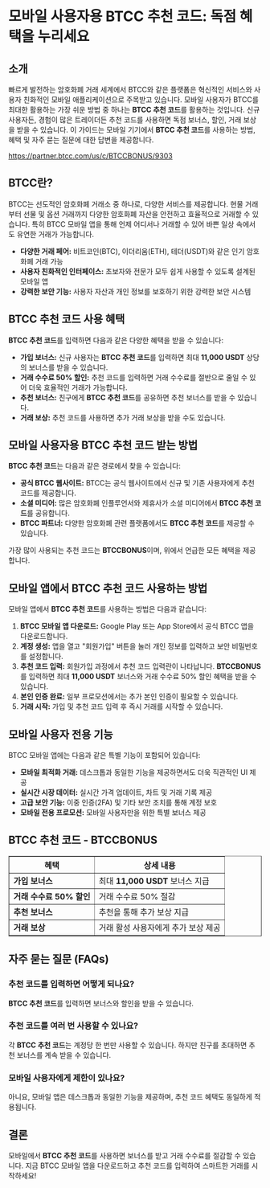 <h1>모바일 사용자용 BTCC 추천 코드: 독점 혜택을 누리세요</h1>

<h2>소개</h2>
<p>빠르게 발전하는 암호화폐 거래 세계에서 BTCC와 같은 플랫폼은 혁신적인 서비스와 사용자 친화적인 모바일 애플리케이션으로 주목받고 있습니다. 모바일 사용자가 BTCC를 최대한 활용하는 가장 쉬운 방법 중 하나는 <strong>BTCC 추천 코드</strong>를 활용하는 것입니다. 신규 사용자든, 경험이 많은 트레이더든 추천 코드를 사용하면 독점 보너스, 할인, 거래 보상을 받을 수 있습니다. 이 가이드는 모바일 기기에서 <strong>BTCC 추천 코드</strong>를 사용하는 방법, 혜택 및 자주 묻는 질문에 대한 답변을 제공합니다.</p>
<a href="https://partner.btcc.com/us/c/BTCCBONUS/9303" target="_blank">https://partner.btcc.com/us/c/BTCCBONUS/9303</a>

<h2>BTCC란?</h2>
<p>BTCC는 선도적인 암호화폐 거래소 중 하나로, 다양한 서비스를 제공합니다. 현물 거래부터 선물 및 옵션 거래까지 다양한 암호화폐 자산을 안전하고 효율적으로 거래할 수 있습니다. 특히 BTCC 모바일 앱을 통해 언제 어디서나 거래할 수 있어 바쁜 일상 속에서도 유연한 거래가 가능합니다.</p>
<ul>
    <li><strong>다양한 거래 페어:</strong> 비트코인(BTC), 이더리움(ETH), 테더(USDT)와 같은 인기 암호화폐 거래 가능</li>
    <li><strong>사용자 친화적인 인터페이스:</strong> 초보자와 전문가 모두 쉽게 사용할 수 있도록 설계된 모바일 앱</li>
    <li><strong>강력한 보안 기능:</strong> 사용자 자산과 개인 정보를 보호하기 위한 강력한 보안 시스템</li>
</ul>

<h2>BTCC 추천 코드 사용 혜택</h2>
<p><strong>BTCC 추천 코드</strong>를 입력하면 다음과 같은 다양한 혜택을 받을 수 있습니다:</p>
<ul>
    <li><strong>가입 보너스:</strong> 신규 사용자는 <strong>BTCC 추천 코드</strong>를 입력하면 최대 <strong>11,000 USDT</strong> 상당의 보너스를 받을 수 있습니다.</li>
    <li><strong>거래 수수료 50% 할인:</strong> 추천 코드를 입력하면 거래 수수료를 절반으로 줄일 수 있어 더욱 효율적인 거래가 가능합니다.</li>
    <li><strong>추천 보너스:</strong> 친구에게 <strong>BTCC 추천 코드</strong>를 공유하면 추천 보너스를 받을 수 있습니다.</li>
    <li><strong>거래 보상:</strong> 추천 코드를 사용하면 추가 거래 보상을 받을 수도 있습니다.</li>
</ul>

<h2>모바일 사용자용 BTCC 추천 코드 받는 방법</h2>
<p><strong>BTCC 추천 코드</strong>는 다음과 같은 경로에서 찾을 수 있습니다:</p>
<ul>
    <li><strong>공식 BTCC 웹사이트:</strong> BTCC는 공식 웹사이트에서 신규 및 기존 사용자에게 추천 코드를 제공합니다.</li>
    <li><strong>소셜 미디어:</strong> 많은 암호화폐 인플루언서와 제휴사가 소셜 미디어에서 <strong>BTCC 추천 코드</strong>를 공유합니다.</li>
    <li><strong>BTCC 파트너:</strong> 다양한 암호화폐 관련 플랫폼에서도 <strong>BTCC 추천 코드</strong>를 제공할 수 있습니다.</li>
</ul>
<p>가장 많이 사용되는 추천 코드는 <strong>BTCCBONUS</strong>이며, 위에서 언급한 모든 혜택을 제공합니다.</p>

<h2>모바일 앱에서 BTCC 추천 코드 사용하는 방법</h2>
<p>모바일 앱에서 <strong>BTCC 추천 코드</strong>를 사용하는 방법은 다음과 같습니다:</p>
<ol>
    <li><strong>BTCC 모바일 앱 다운로드:</strong> Google Play 또는 App Store에서 공식 BTCC 앱을 다운로드합니다.</li>
    <li><strong>계정 생성:</strong> 앱을 열고 "회원가입" 버튼을 눌러 개인 정보를 입력하고 보안 비밀번호를 설정합니다.</li>
    <li><strong>추천 코드 입력:</strong> 회원가입 과정에서 추천 코드 입력란이 나타납니다. <strong>BTCCBONUS</strong>를 입력하면 최대 <strong>11,000 USDT</strong> 보너스와 거래 수수료 50% 할인 혜택을 받을 수 있습니다.</li>
    <li><strong>본인 인증 완료:</strong> 일부 프로모션에서는 추가 본인 인증이 필요할 수 있습니다.</li>
    <li><strong>거래 시작:</strong> 가입 및 추천 코드 입력 후 즉시 거래를 시작할 수 있습니다.</li>
</ol>

<h2>모바일 사용자 전용 기능</h2>
<p>BTCC 모바일 앱에는 다음과 같은 특별 기능이 포함되어 있습니다:</p>
<ul>
    <li><strong>모바일 최적화 거래:</strong> 데스크톱과 동일한 기능을 제공하면서도 더욱 직관적인 UI 제공</li>
    <li><strong>실시간 시장 데이터:</strong> 실시간 가격 업데이트, 차트 및 거래 기록 제공</li>
    <li><strong>고급 보안 기능:</strong> 이중 인증(2FA) 및 기타 보안 조치를 통해 계정 보호</li>
    <li><strong>모바일 전용 프로모션:</strong> 모바일 사용자만을 위한 특별 보너스 제공</li>
</ul>

<h2>BTCC 추천 코드 - BTCCBONUS</h2>
<table border="1">
    <tr>
        <th>혜택</th>
        <th>상세 내용</th>
    </tr>
    <tr>
        <td><strong>가입 보너스</strong></td>
        <td>최대 <strong>11,000 USDT</strong> 보너스 지급</td>
    </tr>
    <tr>
        <td><strong>거래 수수료 50% 할인</strong></td>
        <td>거래 수수료 50% 절감</td>
    </tr>
    <tr>
        <td><strong>추천 보너스</strong></td>
        <td>추천을 통해 추가 보상 지급</td>
    </tr>
    <tr>
        <td><strong>거래 보상</strong></td>
        <td>거래 활성 사용자에게 추가 보상 제공</td>
    </tr>
</table>

<h2>자주 묻는 질문 (FAQs)</h2>
<h3>추천 코드를 입력하면 어떻게 되나요?</h3>
<p><strong>BTCC 추천 코드</strong>를 입력하면 보너스와 할인을 받을 수 있습니다.</p>

<h3>추천 코드를 여러 번 사용할 수 있나요?</h3>
<p>각 <strong>BTCC 추천 코드</strong>는 계정당 한 번만 사용할 수 있습니다. 하지만 친구를 초대하면 추천 보너스를 계속 받을 수 있습니다.</p>

<h3>모바일 사용자에게 제한이 있나요?</h3>
<p>아니요, 모바일 앱은 데스크톱과 동일한 기능을 제공하며, 추천 코드 혜택도 동일하게 적용됩니다.</p>

<h2>결론</h2>
<p>모바일에서 <strong>BTCC 추천 코드</strong>를 사용하면 보너스를 받고 거래 수수료를 절감할 수 있습니다. 지금 BTCC 모바일 앱을 다운로드하고 추천 코드를 입력하여 스마트한 거래를 시작하세요!</p>
